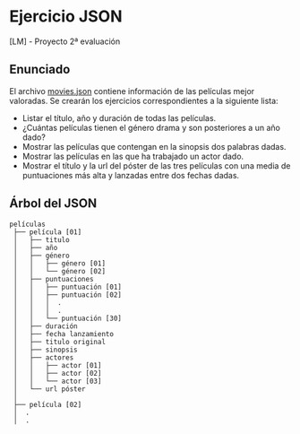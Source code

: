 # Ejercicio JSON
[LM] - Proyecto 2ª evaluación

## Enunciado
El archivo [movies.json](movies.json) contiene información de las películas mejor valoradas. Se crearán los ejercicios correspondientes a la siguiente lista:

* Listar el título, año y duración de todas las películas.
* ¿Cuántas películas tienen el género drama y son posteriores a un año dado?
* Mostrar las películas que contengan en la sinopsis dos palabras dadas.
* Mostrar las películas en las que ha trabajado un actor dado.
* Mostrar el título y la url del póster de las tres películas con una media de puntuaciones más alta y lanzadas entre dos fechas dadas.

## Árbol del JSON

```
películas
 ├── película [01]
 │	 ├── titulo
 │	 ├── año
 │	 ├── género
 │	 │	 ├── género [01]
 │	 │	 └── género [02]
 │	 ├── puntuaciones
 │	 │	 ├── puntuación [01]
 │	 │	 ├── puntuación [02]
 │	 │	 │	.
 │	 │	 │	.
 │	 │	 └── puntuación [30]
 │	 ├── duración
 │	 ├── fecha lanzamiento
 │	 ├── titulo original
 │	 ├── sinopsis
 │	 ├── actores
 │	 │	 ├── actor [01]
 │	 │	 ├── actor [02]
 │	 │	 └── actor [03]
 │	 └── url póster
 │
 ├── película [02]
 │	.
 │	.
```
